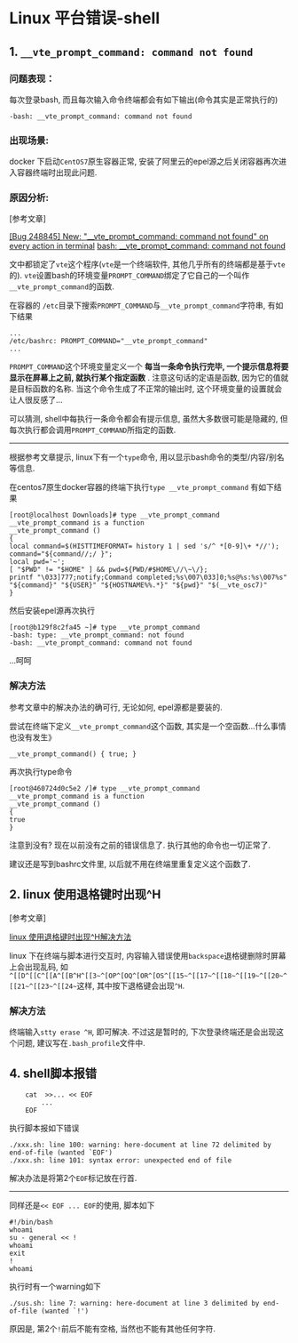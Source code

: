 # Linux 平台错误-shell

## 1. `__vte_prompt_command: command not found`

### 问题表现：

每次登录bash, 而且每次输入命令终端都会有如下输出(命令其实是正常执行的)

```shell
-bash: __vte_prompt_command: command not found
```

### 出现场景:

docker 下启动`CentOS7`原生容器正常, 安装了阿里云的epel源之后关闭容器再次进入容器终端时出现此问题.

### 原因分析:

[参考文章]

[[Bug 248845] New: "\__vte_prompt_command: command not found" on every action in terminal](http://markmail.org/message/2glapefzdi7nwbvt)
[bash: \__vte_prompt_command: command not found](http://stackoverflow.com/questions/22281875/bash-vte-prompt-command-command-not-found)

文中都锁定了`vte`这个程序(`vte`是一个终端软件, 其他几乎所有的终端都是基于`vte`的). `vte`设置bash的环境变量`PROMPT_COMMAND`绑定了它自己的一个叫作`__vte_prompt_command`的函数.

在容器的 `/etc`目录下搜索`PROMPT_COMMAND`与`__vte_prompt_command`字符串, 有如下结果

```shell
...
/etc/bashrc: PROMPT_COMMAND="__vte_prompt_command"
...
```

`PROMPT_COMMAND`这个环境变量定义一个 **每当一条命令执行完毕, 一个提示信息将要显示在屏幕上之前, 就执行某个指定函数** . 注意这句话的定语是函数, 因为它的值就是目标函数的名称. 当这个命令生成了不正常的输出时, 这个环境变量的设置就会让人很反感了...

可以猜测, shell中每执行一条命令都会有提示信息, 虽然大多数很可能是隐藏的, 但每次执行都会调用`PROMPT_COMMAND`所指定的函数.

------

根据参考文章提示, linux下有一个`type`命令, 用以显示bash命令的类型/内容/别名等信息.

在centos7原生docker容器的终端下执行`type __vte_prompt_command` 有如下结果

```shell
[root@localhost Downloads]# type __vte_prompt_command
__vte_prompt_command is a function
__vte_prompt_command ()
{
local command=$(HISTTIMEFORMAT= history 1 | sed 's/^ *[0-9]\+ *//');
command="${command//;/ }";
local pwd='~';
[ "$PWD" != "$HOME" ] && pwd=${PWD/#$HOME\//\~\/};
printf "\033]777;notify;Command completed;%s\007\033]0;%s@%s:%s\007%s" "${command}" "${USER}" "${HOSTNAME%%.*}" "${pwd}" "$(__vte_osc7)"
}
```

然后安装epel源再次执行

```shell
[root@b129f8c2fa45 ~]# type __vte_prompt_command
-bash: type: __vte_prompt_command: not found
-bash: __vte_prompt_command: command not found
```

...呵呵

### 解决方法

参考文章中的解决办法的确可行, 无论如何, epel源都是要装的.

尝试在终端下定义`__vte_prompt_command`这个函数, 其实是一个空函数...什么事情也没有发生》

```shell
__vte_prompt_command() { true; }
```

再次执行type命令

```shell
[root@460724d0c5e2 /]# type __vte_prompt_command
__vte_prompt_command is a function
__vte_prompt_command ()
{
true
}
```

注意到没有? 现在以前没有之前的错误信息了. 执行其他的命令也一切正常了.

建议还是写到bashrc文件里, 以后就不用在终端里重复定义这个函数了.

## 2. linux 使用退格键时出现^H

[参考文章]

[linux 使用退格键时出现^H解决方法](http://xuqiangqiang.blog.51cto.com/8290140/1336063)

linux 下在终端与脚本进行交互时, 内容输入错误使用`backspace`退格键删除时屏幕上会出现乱码, 如`^[[D^[[C^[[A^[[B^H^[[3~^[OP^[OQ^[OR^[OS^[[15~^[[17~^[[18~^[[19~^[[20~^[[21~^[[23~^[[24~`这样, 其中按下退格键会出现`^H`.

### 解决方法

终端输入`stty erase ^H`, 即可解决. 不过这是暂时的, 下次登录终端还是会出现这个问题, 建议写在`.bash_profile`文件中.

## 4. shell脚本报错

```
    cat  >>... << EOF
        ...
    EOF
```

执行脚本报如下错误

```
./xxx.sh: line 100: warning: here-document at line 72 delimited by end-of-file (wanted `EOF')
./xxx.sh: line 101: syntax error: unexpected end of file
```

解决办法是将第2个`EOF`标记放在行首.

------

同样还是`<< EOF ... EOF`的使用, 脚本如下

```
#!/bin/bash  
whoami  
su - general << ! 
whoami  
exit  
! 
whoami
```

执行时有一个warning如下

```
./sus.sh: line 7: warning: here-document at line 3 delimited by end-of-file (wanted `!')
```

原因是, 第2个`!`前后不能有空格, 当然也不能有其他任何字符.
